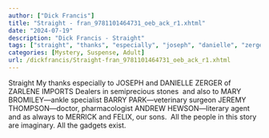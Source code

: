 ```yaml
---
author: ["Dick Francis"]
title: "Straight - fran_9781101464731_oeb_ack_r1.xhtml"
date: "2024-07-19"
description: "Dick Francis - Straight"
tags: ["straight", "thanks", "especially", "joseph", "danielle", "zerger", "zarlene", "import", "dealer", "semiprecious", "stone", "also", "mary", "specialist", "barry", "surgeon", "jeremy", "pharmacologist", "andrew", "agent", "always", "merrick", "felix", "son", "people"]
categories: [Mystery, Suspense, Adult]
url: /dickfrancis/Straight-fran_9781101464731_oeb_ack_r1.xhtml
---
```



Straight
 My thanks especially to JOSEPH and DANIELLE ZERGER of ZARLENE IMPORTS Dealers in semiprecious stones
 and also to MARY BROMILEY—ankle specialist BARRY PARK—veterinary surgeon JEREMY THOMPSON—doctor, pharmacologist ANDREW HEWSON—literary agent
  and as always to MERRICK and FELIX, our sons.
 All the people in this story are imaginary. All the gadgets exist.
